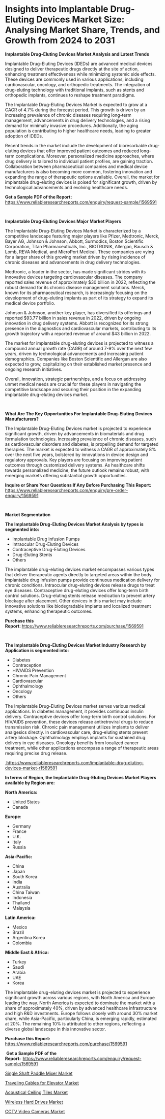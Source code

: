 <p><h1>Insights into Implantable Drug-Eluting Devices Market Size: Analysing Market Share, Trends, and Growth from 2024 to 2031</h1></p><p><strong>Implantable Drug-Eluting Devices Market Analysis and Latest Trends</strong></p>
<p><p>Implantable Drug-Eluting Devices (IDEDs) are advanced medical devices designed to deliver therapeutic drugs directly at the site of action, enhancing treatment effectiveness while minimizing systemic side effects. These devices are commonly used in various applications, including cardiovascular, oncology, and orthopedic treatments. The integration of drug-eluting technology with traditional implants, such as stents and orthopedic implants, continues to reshape treatment paradigms.</p><p>The Implantable Drug-Eluting Devices Market is expected to grow at a CAGR of 4.7% during the forecast period. This growth is driven by an increasing prevalence of chronic diseases requiring long-term management, advancements in drug delivery technologies, and a rising demand for minimally invasive procedures. Additionally, the aging population is contributing to higher healthcare needs, leading to greater adoption of IDEDs.</p><p>Recent trends in the market include the development of bioresorbable drug-eluting devices that offer improved patient outcomes and reduced long-term complications. Moreover, personalized medicine approaches, where drug delivery is tailored to individual patient profiles, are gaining traction. Collaboration between pharmaceutical companies and medical device manufacturers is also becoming more common, fostering innovation and expanding the range of therapeutic options available. Overall, the market for implantable drug-eluting devices is poised for significant growth, driven by technological advancements and evolving healthcare needs.</p></p>
<p><strong>Get a Sample PDF of the Report:&nbsp;</strong> <a href="https://www.reliableresearchreports.com/enquiry/request-sample/1569591?utm_campaign=40&utm_medium=2&utm_source=Github&utm_content=ia&utm_term=19102024&utm_id=implantable-drug-eluting-devices">https://www.reliableresearchreports.com/enquiry/request-sample/1569591</a></p>
<p>&nbsp;</p>
<p><strong>Implantable Drug-Eluting Devices Major Market Players</strong></p>
<p><p>The Implantable Drug-Eluting Devices Market is characterized by a competitive landscape featuring major players like Pfizer, Medtronic, Merck, Bayer AG, Johnson & Johnson, Abbott, Surmodics, Boston Scientific Corporation, Titan Pharmaceuticals, Inc., BIOTRONIK, Allergan, Bausch & Lomb, REVA Medical, and MicroPort Medical. These companies are vying for a larger share of this growing market driven by rising incidence of chronic diseases and advancements in drug delivery technologies.</p><p>Medtronic, a leader in the sector, has made significant strides with its innovative devices targeting cardiovascular diseases. The company reported sales revenue of approximately $30 billion in 2022, reflecting the robust demand for its chronic disease management solutions. Merck, known for its pharmaceutical research, is increasingly focusing on the development of drug-eluting implants as part of its strategy to expand its medical device portfolio.</p><p>Johnson & Johnson, another key player, has diversified its offerings and reported $93.77 billion in sales revenue in 2022, driven by ongoing innovation in drug delivery systems. Abbott is recognized for its strong presence in the diagnostics and cardiovascular markets, contributing to its growth trajectory with a reported revenue of around $43 billion in 2022.</p><p>The market for implantable drug-eluting devices is projected to witness a compound annual growth rate (CAGR) of around 7-9% over the next few years, driven by technological advancements and increasing patient demographics. Companies like Boston Scientific and Allergan are also expected to grow, capitalizing on their established market presence and ongoing research initiatives.</p><p>Overall, innovation, strategic partnerships, and a focus on addressing unmet medical needs are crucial for these players in navigating the competitive landscape and securing their position in the expanding implantable drug-eluting devices market.</p></p>
<p>&nbsp;</p>
<p><strong>What Are The Key Opportunities For Implantable Drug-Eluting Devices Manufacturers?</strong></p>
<p><p>The Implantable Drug-Eluting Devices market is projected to experience significant growth, driven by advancements in biomaterials and drug formulation technologies. Increasing prevalence of chronic diseases, such as cardiovascular disorders and diabetes, is propelling demand for targeted therapies. The market is expected to witness a CAGR of approximately 8% over the next five years, bolstered by innovations in device design and regulatory approvals. Key players are focusing on improving patient outcomes through customized delivery systems. As healthcare shifts towards personalized medicine, the future outlook remains robust, with emerging markets offering substantial growth opportunities.</p></p>
<p><strong>Inquire or Share Your Questions If Any Before Purchasing This Report:</strong> <a href="https://www.reliableresearchreports.com/enquiry/pre-order-enquiry/1569591?utm_campaign=40&utm_medium=2&utm_source=Github&utm_content=ia&utm_term=19102024&utm_id=implantable-drug-eluting-devices">https://www.reliableresearchreports.com/enquiry/pre-order-enquiry/1569591</a></p>
<p>&nbsp;</p>
<p><strong>Market Segmentation</strong></p>
<p><strong>The Implantable Drug-Eluting Devices Market Analysis by types is segmented into:</strong></p>
<p><ul><li>Implantable Drug Infusion Pumps</li><li>Intraocular Drug-Eluting Devices</li><li>Contraceptive Drug-Eluting Devices</li><li>Drug-Eluting Stents</li><li>Others</li></ul></p>
<p><p>The implantable drug-eluting devices market encompasses various types that deliver therapeutic agents directly to targeted areas within the body. Implantable drug infusion pumps provide continuous medication delivery for chronic conditions. Intraocular drug-eluting devices release drugs to treat eye diseases. Contraceptive drug-eluting devices offer long-term birth control solutions. Drug-eluting stents release medication to prevent artery blockage after placement. Other devices in this market may include innovative solutions like biodegradable implants and localized treatment systems, enhancing therapeutic outcomes.</p></p>
<p><strong>Purchase this Report:&nbsp;</strong><a href="https://www.reliableresearchreports.com/purchase/1569591?utm_campaign=40&utm_medium=2&utm_source=Github&utm_content=ia&utm_term=19102024&utm_id=implantable-drug-eluting-devices">https://www.reliableresearchreports.com/purchase/1569591</a></p>
<p>&nbsp;</p>
<p><strong>The Implantable Drug-Eluting Devices Market Industry Research by Application is segmented into:</strong></p>
<p><ul><li>Diabetes</li><li>Contraception</li><li>HIV/AIDS Prevention</li><li>Chronic Pain Management</li><li>Cardiovascular</li><li>Ophthalmology</li><li>Oncology</li><li>Others</li></ul></p>
<p><p>The Implantable Drug-Eluting Devices market serves various medical applications. In diabetes management, it provides continuous insulin delivery. Contraceptive devices offer long-term birth control solutions. For HIV/AIDS prevention, these devices release antiretroviral drugs to reduce transmission risk. Chronic pain management utilizes implants to deliver analgesics directly. In cardiovascular care, drug-eluting stents prevent artery blockage. Ophthalmology employs implants for sustained drug delivery in eye diseases. Oncology benefits from localized cancer treatment, while other applications encompass a range of therapeutic areas requiring precise drug release.</p></p>
<p><a href="https://www.reliableresearchreports.com/implantable-drug-eluting-devices-market-r1569591?utm_campaign=40&utm_medium=2&utm_source=Github&utm_content=ia&utm_term=19102024&utm_id=implantable-drug-eluting-devices">&nbsp;https://www.reliableresearchreports.com/implantable-drug-eluting-devices-market-r1569591</a></p>
<p><strong>In terms of Region, the Implantable Drug-Eluting Devices Market Players available by Region are:</strong></p>
<p>
    <p> <strong> North America: </strong>
        <ul>
            <li>United States</li>
            <li>Canada</li>
        </ul>
        </p> 
    <p> <strong> Europe: </strong>
        <ul>
            <li>Germany</li>
            <li>France</li>
            <li>U.K.</li>
            <li>Italy</li>
            <li>Russia</li>
        </ul>
        </p> 
    <p> <strong> Asia-Pacific: </strong>
        <ul>
            <li>China</li>
            <li>Japan</li>
            <li>South Korea</li>
            <li>India</li>
            <li>Australia</li>
            <li>China Taiwan</li>
            <li>Indonesia</li>
            <li>Thailand</li>
            <li>Malaysia</li>
        </ul>
        </p> 
    <p> <strong> Latin America: </strong>
        <ul>
            <li>Mexico</li>
            <li>Brazil</li>
            <li>Argentina Korea</li>
            <li>Colombia</li>
        </ul>
        </p> 
    <p> <strong> Middle East & Africa: </strong>
        <ul>
            <li>Turkey</li>
            <li>Saudi</li>
            <li>Arabia</li>
            <li>UAE</li>
            <li>Korea</li>
        </ul>
    </p>
    </p>
<p><p>The implantable drug-eluting devices market is projected to experience significant growth across various regions, with North America and Europe leading the way. North America is expected to dominate the market with a share of approximately 40%, driven by advanced healthcare infrastructure and high R&D investments. Europe follows closely with around 30% market share, while Asia-Pacific, particularly China, is emerging rapidly, estimated at 20%. The remaining 10% is attributed to other regions, reflecting a diverse global landscape in this innovative sector.</p></p>
<p><strong>Purchase this Report: </strong><a href="https://www.reliableresearchreports.com/purchase/1569591?utm_campaign=40&utm_medium=2&utm_source=Github&utm_content=ia&utm_term=19102024&utm_id=implantable-drug-eluting-devices">https://www.reliableresearchreports.com/purchase/1569591</a></p>
<p>&nbsp;<strong>Get a Sample PDF of the Report:&nbsp;&nbsp;</strong><a href="https://www.reliableresearchreports.com/enquiry/request-sample/1569591?utm_campaign=40&utm_medium=2&utm_source=Github&utm_content=ia&utm_term=19102024&utm_id=implantable-drug-eluting-devices">https://www.reliableresearchreports.com/enquiry/request-sample/1569591</a></p>
<p><strong></strong></p>
<p><p><a href="https://issuu.com/reportprime-2/docs/single-shaft-paddle-mixer-market-si_d8d767888aef8b?utm_campaign=40&utm_medium=2&utm_source=Github&utm_content=ia&utm_term=19102024&utm_id=implantable-drug-eluting-devices">Single Shaft Paddle Mixer Market</a></p><p><a href="https://github.com/darcy8m10dupre/Market-Research-Report-List-1/blob/main/traveling-cables-for-elevator-market.md?utm_campaign=40&utm_medium=2&utm_source=Github&utm_content=ia&utm_term=19102024&utm_id=implantable-drug-eluting-devices">Traveling Cables for Elevator Market</a></p><p><a href="https://github.com/alespiliffe/Market-Research-Report-List-1/blob/main/acoustical-ceiling-tiles-market.md?utm_campaign=40&utm_medium=2&utm_source=Github&utm_content=ia&utm_term=19102024&utm_id=implantable-drug-eluting-devices">Acoustical Ceiling Tiles Market</a></p><p><a href="https://www.linkedin.com/pulse/wireless-hard-drives-market-trends-growth-outlook-2024-urmie?utm_campaign=40&utm_medium=2&utm_source=Github&utm_content=ia&utm_term=19102024&utm_id=implantable-drug-eluting-devices">Wireless Hard Drives Market</a></p><p><a href="https://www.linkedin.com/pulse/market-dynamics-future-trends-global-cctv-video-cameras-sector-ulxbf?utm_campaign=40&utm_medium=2&utm_source=Github&utm_content=ia&utm_term=19102024&utm_id=implantable-drug-eluting-devices">CCTV Video Cameras Market</a></p></p>